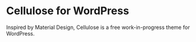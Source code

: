 # Cellulose for WordPress

Inspired by Material Design, Cellulose is a free work-in-progress theme for WordPress.